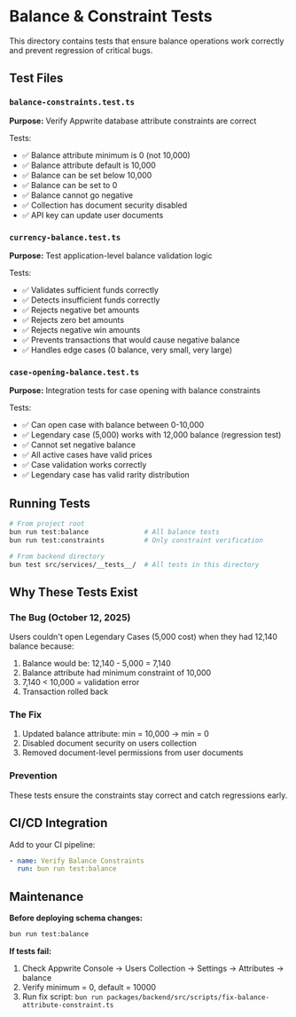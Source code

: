# Balance & Constraint Tests

This directory contains tests that ensure balance operations work correctly and prevent regression of critical bugs.

## Test Files

### `balance-constraints.test.ts`
**Purpose:** Verify Appwrite database attribute constraints are correct

Tests:
- ✅ Balance attribute minimum is 0 (not 10,000)
- ✅ Balance attribute default is 10,000
- ✅ Balance can be set below 10,000
- ✅ Balance can be set to 0
- ✅ Balance cannot go negative
- ✅ Collection has document security disabled
- ✅ API key can update user documents

### `currency-balance.test.ts`
**Purpose:** Test application-level balance validation logic

Tests:
- ✅ Validates sufficient funds correctly
- ✅ Detects insufficient funds correctly
- ✅ Rejects negative bet amounts
- ✅ Rejects zero bet amounts
- ✅ Rejects negative win amounts
- ✅ Prevents transactions that would cause negative balance
- ✅ Handles edge cases (0 balance, very small, very large)

### `case-opening-balance.test.ts`
**Purpose:** Integration tests for case opening with balance constraints

Tests:
- ✅ Can open case with balance between 0-10,000
- ✅ Legendary case (5,000) works with 12,000 balance (regression test)
- ✅ Cannot set negative balance
- ✅ All active cases have valid prices
- ✅ Case validation works correctly
- ✅ Legendary case has valid rarity distribution

## Running Tests

```bash
# From project root
bun run test:balance              # All balance tests
bun run test:constraints          # Only constraint verification

# From backend directory
bun test src/services/__tests__/  # All tests in this directory
```

## Why These Tests Exist

### The Bug (October 12, 2025)
Users couldn't open Legendary Cases (5,000 cost) when they had 12,140 balance because:
1. Balance would be: 12,140 - 5,000 = 7,140
2. Balance attribute had minimum constraint of 10,000
3. 7,140 < 10,000 = validation error
4. Transaction rolled back

### The Fix
1. Updated balance attribute: min = 10,000 → min = 0
2. Disabled document security on users collection
3. Removed document-level permissions from user documents

### Prevention
These tests ensure the constraints stay correct and catch regressions early.

## CI/CD Integration

Add to your CI pipeline:
```yaml
- name: Verify Balance Constraints
  run: bun run test:balance
```

## Maintenance

**Before deploying schema changes:**
```bash
bun run test:balance
```

**If tests fail:**
1. Check Appwrite Console → Users Collection → Settings → Attributes → balance
2. Verify minimum = 0, default = 10000
3. Run fix script: `bun run packages/backend/src/scripts/fix-balance-attribute-constraint.ts`

